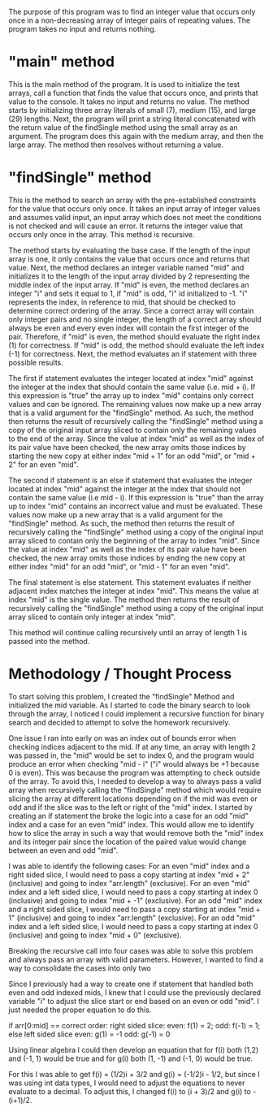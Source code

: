 The purpose of this program was to find an integer value that occurs only once in a non-decreasing array of integer pairs of repeating values. The program takes no input and returns nothing.

# "main" method
This is the main method of the program. It is used to initialize the test arrays, call a function that finds the value that occurs once, and prints that value to the console. It takes no input and returns no value. The method starts by initializing three array literals of small (7), medium (15), and large (29) lengths. Next, the program will print a string literal concatenated with the return value of the findSingle method using the small array as an argument. The program does this again with the medium array, and then the large array. The method then resolves without returning a value.

# "findSingle" method
This is the method to search an array with the pre-established constraints for the value that occurs only once. It takes an input array of integer values and assumes valid input, an input array which does not meet the conditions is not checked and will cause an error. It returns the integer value that occurs only once in the array. This method is recursive. 

The method starts by evaluating the base case. If the length of the input array is one, it only contains the value that occurs once and returns that value. Next, the method declares an integer variable named "mid" and initializes it to the length of the input array divided by 2 representing the middle index of the input array. If "mid" is even, the method declares an integer "i" and sets it equal to 1, if "mid" is odd, "i" id initialized to -1. "i" represents the index, in reference to mid, that should be checked to determine correct ordering of the array. Since a correct array will contain only integer pairs and no single integer, the length of a correct array should always be even and every even index will contain the first integer of the pair. Therefore, if "mid" is even, the method should evaluate the right index (1) for correctness. If "mid" is odd, the method should evaluate the left index (-1) for correctness. Next, the method evaluates an if statement with three possible results. 

The first if statement evaluates the integer located at index "mid" against the integer at the index that should contain the same value (i.e. mid + i). If this expression is "true" the array up to index "mid" contains only correct values and can be ignored. The remaining values now make up a new array that is a valid argument for the "findSingle" method. As such, the method then returns the result of recursively calling the "findSingle" method using a copy of the original input array sliced to contain only the remaining values to the end of the array. Since the value at index "mid" as well as the index of its pair value have been checked, the new array omits those indices by starting the new copy at either index "mid + 1" for an odd "mid", or "mid + 2" for an even "mid". 

The second if statement is an else if statement that evaluates the integer located at index "mid" against the integer at the index that should not contain the same value (i.e mid - i). If this expression is "true" than the array up to index "mid" contains an incorrect value and must be evaluated. These values now make up a new array that is a valid argument for the "findSingle" method. As such, the method then returns the result of recursively calling the "findSingle" method using a copy of the original input array sliced to contain only the beginning of the array to index "mid". Since the value at index "mid" as well as the index of its pair value have been checked, the new array omits those indices by ending the new copy at either index "mid" for an odd "mid", or "mid - 1" for an even "mid".

The final statement is else statement. This statement evaluates if neither adjacent index matches the integer at index "mid". This means the value at index "mid" is the single value. The method then returns the result of recursively calling the "findSingle" method using a copy of the original input array sliced to contain only integer at index "mid".

This method will continue calling recursively until an array of length 1 is passed into the method.

# Methodology / Thought Process
To start solving this problem, I created the "findSingle" Method and initialized the mid variable. As I started to code the binary search to look through the array, I noticed I could implement a recursive function for binary search and decided to attempt to solve the homework recursively.

One issue I ran into early on was an index out of bounds error when checking indices adjacent to the mid. If at any time, an array with length 2 was passed in, the "mid" would be set to index 0, and the program would produce an error when checking "mid - i" ("i" would always be +1 because 0 is even). This was because the program was attempting to check outside of the array. To avoid this, I needed to develop a way to always pass a valid array when recursively calling the "findSingle" method which would require slicing the array at different locations depending on if the mid was even or odd and if the slice was to the left or right of the "mid" index. I started by creating an if statement the broke the logic into a case for an odd "mid" index and a case for an even "mid" index. This would allow me to identify how to slice the array in such a way that would remove both the "mid" index and its integer pair since the location of the paired value would change between an even and odd "mid". 

I was able to identify the following cases:
For an even "mid" index and a right sided slice, I would need to pass a copy starting at index "mid + 2" (inclusive) and going to index "arr.length" (exclusive).
For an even "mid" index and a left sided slice, I would need to pass a copy starting at index 0 (inclusive) and going to index "mid + -1" (exclusive).
For an odd "mid" index and a right sided slice, I would need to pass a copy starting at index "mid + 1" (inclusive) and going to index "arr.length" (exclusive).
For an odd "mid" index and a left sided slice, I would need to pass a copy starting at index 0 (inclusive) and going to index "mid + 0" (exclusive).

Breaking the recursive call into four cases was able to solve this problem and always pass an array with valid parameters. However, I wanted to find a way to consolidate the cases into only two

Since I previously had a way to create one if statement that handled both even and odd indexed mids, I knew that I could use the previously declared variable "i" to adjust the slice start or end based on an even or odd "mid". I just needed the proper equation to do this.

if arr[0:mid] == correct order:
    right sided slice: 
        even: f(1) = 2;
        odd: f(-1) = 1;
else
    left sided slice
        even: g(1) = -1
        odd: g(-1) = 0

Using linear algebra I could then develop an equation that for f(i) both (1,2) and (-1, 1) would be true and for g(i) both (1, -1) and (-1, 0) would be true.

For this I was able to get f(i) = (1/2)i + 3/2 and g(i) = (-1/2)i - 1/2, but since I was using int data types, I would need to adjust the equations to never evaluate to a decimal. To adjust this, I changed f(i) to (i + 3)/2 and g(i) to -(i+1)/2.
